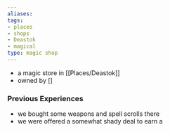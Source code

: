 ```yaml
---
aliases: 
tags: 
- places
- shops
- Deastok
- magical
type: magic shop
---
```


- a magic store in [[Places/Deastok]]
- owned by []

### Previous Experiences
-  we bought some weapons and spell scrolls there
-  we were offered a somewhat shady deal to earn a 

